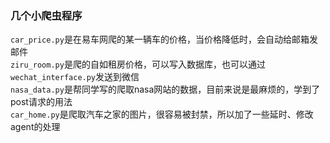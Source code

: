 ### 几个小爬虫程序
```car_price.py```是在易车网爬的某一辆车的价格，当价格降低时，会自动给邮箱发邮件  
```ziru_room.py```是爬的自如租房价格，可以写入数据库，也可以通过```wechat_interface.py```发送到微信  
```nasa_data.py```是帮同学写的爬取nasa网站的数据，目前来说是最麻烦的，学到了post请求的用法  
```car_home.py```是爬取汽车之家的图片，很容易被封禁，所以加了一些延时、修改agent的处理
